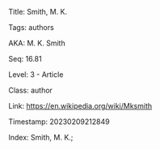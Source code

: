 Title:  Smith, M. K.

Tags:   authors

AKA:    M. K. Smith

Seq:    16.81

Level:  3 - Article

Class:  author

Link:   https://en.wikipedia.org/wiki/Mksmith

Timestamp: 20230209212849

Index:  Smith, M. K.; 
